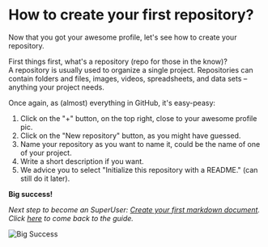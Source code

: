 # How to create your first repository?

Now that you got your awesome profile, let's see how to create your repository.  

First things first, what's a repository (repo for those in the know)?  
A repository is usually used to organize a single project. Repositories can contain folders and files, 
images, videos, spreadsheets, and data sets – anything your project needs.  

Once again, as (almost) everything in GitHub, it's easy-peasy:

1. Click on the "+" button, on the top right, close to your awesome profile pic.  
2. Click on the "New repository" button, as you might have guessed.  
3. Name your repository as you want to name it, could be the name of one of your project.    
4. Write a short description if you want.  
5. We advice you to select "Initialize this repository with a README." (can still do it later).  

**Big success!**

_Next step to become an SuperUser: [Create your first markdown document](create-md.md)._  
_Click [here](guide-superuser.md) to come back to the guide._  

![Big Success](https://www.mememaker.net/static/images/memes/4514398.jpg)
